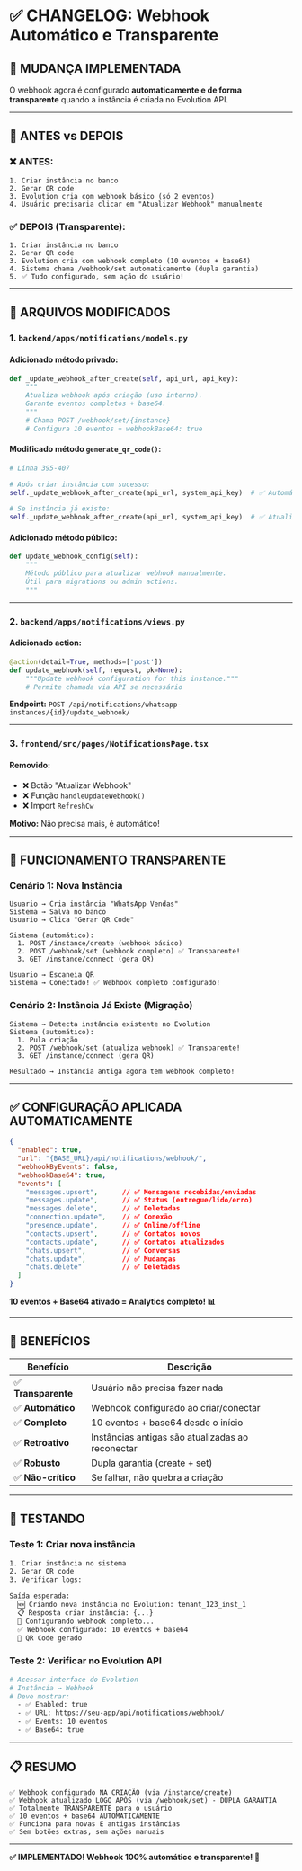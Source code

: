 # ✅ CHANGELOG: Webhook Automático e Transparente

## 🎯 **MUDANÇA IMPLEMENTADA**

O webhook agora é configurado **automaticamente e de forma transparente** quando a instância é criada no Evolution API.

---

## 🔄 **ANTES vs DEPOIS**

### **❌ ANTES:**
```
1. Criar instância no banco
2. Gerar QR code
3. Evolution cria com webhook básico (só 2 eventos)
4. Usuário precisaria clicar em "Atualizar Webhook" manualmente
```

### **✅ DEPOIS (Transparente):**
```
1. Criar instância no banco
2. Gerar QR code
3. Evolution cria com webhook completo (10 eventos + base64)
4. Sistema chama /webhook/set automaticamente (dupla garantia)
5. ✅ Tudo configurado, sem ação do usuário!
```

---

## 📝 **ARQUIVOS MODIFICADOS**

### **1. `backend/apps/notifications/models.py`**

#### **Adicionado método privado:**
```python
def _update_webhook_after_create(self, api_url, api_key):
    """
    Atualiza webhook após criação (uso interno).
    Garante eventos completos + base64.
    """
    # Chama POST /webhook/set/{instance}
    # Configura 10 eventos + webhookBase64: true
```

#### **Modificado método `generate_qr_code()`:**
```python
# Linha 395-407

# Após criar instância com sucesso:
self._update_webhook_after_create(api_url, system_api_key)  # ✅ Automático!

# Se instância já existe:
self._update_webhook_after_create(api_url, system_api_key)  # ✅ Atualiza também!
```

#### **Adicionado método público:**
```python
def update_webhook_config(self):
    """
    Método público para atualizar webhook manualmente.
    Útil para migrations ou admin actions.
    """
```

---

### **2. `backend/apps/notifications/views.py`**

#### **Adicionado action:**
```python
@action(detail=True, methods=['post'])
def update_webhook(self, request, pk=None):
    """Update webhook configuration for this instance."""
    # Permite chamada via API se necessário
```

**Endpoint:** `POST /api/notifications/whatsapp-instances/{id}/update_webhook/`

---

### **3. `frontend/src/pages/NotificationsPage.tsx`**

#### **Removido:**
- ❌ Botão "Atualizar Webhook"
- ❌ Função `handleUpdateWebhook()`
- ❌ Import `RefreshCw`

**Motivo:** Não precisa mais, é automático!

---

## 🔧 **FUNCIONAMENTO TRANSPARENTE**

### **Cenário 1: Nova Instância**
```
Usuario → Cria instância "WhatsApp Vendas"
Sistema → Salva no banco
Usuario → Clica "Gerar QR Code"

Sistema (automático):
  1. POST /instance/create (webhook básico)
  2. POST /webhook/set (webhook completo) ✅ Transparente!
  3. GET /instance/connect (gera QR)
  
Usuario → Escaneia QR
Sistema → Conectado! ✅ Webhook completo configurado!
```

### **Cenário 2: Instância Já Existe (Migração)**
```
Sistema → Detecta instância existente no Evolution
Sistema (automático):
  1. Pula criação
  2. POST /webhook/set (atualiza webhook) ✅ Transparente!
  3. GET /instance/connect (gera QR)
  
Resultado → Instância antiga agora tem webhook completo!
```

---

## ✅ **CONFIGURAÇÃO APLICADA AUTOMATICAMENTE**

```json
{
  "enabled": true,
  "url": "{BASE_URL}/api/notifications/webhook/",
  "webhookByEvents": false,
  "webhookBase64": true,
  "events": [
    "messages.upsert",      // ✅ Mensagens recebidas/enviadas
    "messages.update",      // ✅ Status (entregue/lido/erro)
    "messages.delete",      // ✅ Deletadas
    "connection.update",    // ✅ Conexão
    "presence.update",      // ✅ Online/offline
    "contacts.upsert",      // ✅ Contatos novos
    "contacts.update",      // ✅ Contatos atualizados
    "chats.upsert",         // ✅ Conversas
    "chats.update",         // ✅ Mudanças
    "chats.delete"          // ✅ Deletadas
  ]
}
```

**10 eventos + Base64 ativado = Analytics completo! 📊**

---

## 🎯 **BENEFÍCIOS**

| Benefício | Descrição |
|-----------|-----------|
| ✅ **Transparente** | Usuário não precisa fazer nada |
| ✅ **Automático** | Webhook configurado ao criar/conectar |
| ✅ **Completo** | 10 eventos + base64 desde o início |
| ✅ **Retroativo** | Instâncias antigas são atualizadas ao reconectar |
| ✅ **Robusto** | Dupla garantia (create + set) |
| ✅ **Não-crítico** | Se falhar, não quebra a criação |

---

## 🧪 **TESTANDO**

### **Teste 1: Criar nova instância**
```bash
1. Criar instância no sistema
2. Gerar QR code
3. Verificar logs:

Saída esperada:
  🆕 Criando nova instância no Evolution: tenant_123_inst_1
  📋 Resposta criar instância: {...}
  🔧 Configurando webhook completo...
  ✅ Webhook configurado: 10 eventos + base64
  📱 QR Code gerado
```

### **Teste 2: Verificar no Evolution API**
```bash
# Acessar interface do Evolution
# Instância → Webhook
# Deve mostrar:
  - ✅ Enabled: true
  - ✅ URL: https://seu-app/api/notifications/webhook/
  - ✅ Events: 10 eventos
  - ✅ Base64: true
```

---

## 📋 **RESUMO**

```
✅ Webhook configurado NA CRIAÇÃO (via /instance/create)
✅ Webhook atualizado LOGO APÓS (via /webhook/set) - DUPLA GARANTIA
✅ Totalmente TRANSPARENTE para o usuário
✅ 10 eventos + base64 AUTOMATICAMENTE
✅ Funciona para novas E antigas instâncias
✅ Sem botões extras, sem ações manuais
```

---

**✅ IMPLEMENTADO! Webhook 100% automático e transparente! 🎉**




